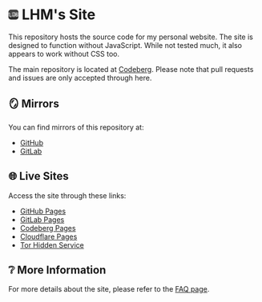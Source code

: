 # <img src="./favicon.png" width="20px" height="20px" style="border-radius: 5px;" alt="LHM Site Icon"> LHM's Site

This repository hosts the source code for my personal website. The site is designed to function without JavaScript. While not tested much, it also appears to work without CSS too.

The main repository is located at [Codeberg](https://codeberg.org/LandenHM/pages/). Please note that pull requests and issues are only accepted through here.

## 🪞 Mirrors

You can find mirrors of this repository at:
- [GitHub](https://github.com/LandenHM/LandenHM.github.io)
- [GitLab](https://gitlab.com/LandenHM/landenhm.gitlab.io)

## 🌐 Live Sites

Access the site through these links:
- [GitHub Pages](https://landenhm.github.io)
- [GitLab Pages](https://landenhm.gitlab.io)
- [Codeberg Pages](https://landenhm.codeberg.page)
- [Cloudflare Pages](https://landenhm.pages.dev)
- [Tor Hidden Service](https://lhmca6m6lu5st24jvto5lrcikbwg7ekldmbcvqlghm4ear4yys4xmeyd.onion/)

## ❔ More Information

For more details about the site, please refer to the [FAQ page](https://landenhm.pages.dev/faq/).
